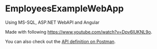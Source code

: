 # EmployeesExampleWebApp
Using MS-SQL, ASP.NET WebAPI and Angular

Made with following https://www.youtube.com/watch?v=Dpv6lUKNL9o.

You can also check out the
[API definition on Postman](https://www.postman.com/tudi20/workspace/employeeexamplewebapp).

